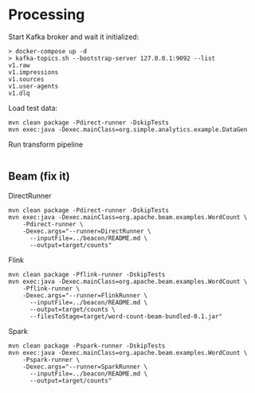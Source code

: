# Processing

Start Kafka broker and wait it initialized:
```
> docker-compose up -d
> kafka-topics.sh --bootstrap-server 127.0.0.1:9092 --list
v1.raw
v1.impressions
v1.sources
v1.user-agents
v1.dlq
```

Load test data:
```
mvn clean package -Pdirect-runner -DskipTests
mvn exec:java -Dexec.mainClass=org.simple.analytics.example.DataGen
```

Run transform pipeline
```
```

## Beam (fix it)

DirectRunner
```
mvn clean package -Pdirect-runner -DskipTests
mvn exec:java -Dexec.mainClass=org.apache.beam.examples.WordCount \
    -Pdirect-runner \
    -Dexec.args="--runner=DirectRunner \
      --inputFile=../beacon/README.md \
      --output=target/counts"
```

Flink
```
mvn clean package -Pflink-runner -DskipTests
mvn exec:java -Dexec.mainClass=org.apache.beam.examples.WordCount \
    -Pflink-runner \
    -Dexec.args="--runner=FlinkRunner \
      --inputFile=../beacon/README.md \
      --output=target/counts \
      --filesToStage=target/word-count-beam-bundled-0.1.jar"

```


Spark
```
mvn clean package -Pspark-runner -DskipTests
mvn exec:java -Dexec.mainClass=org.apache.beam.examples.WordCount \
    -Pspark-runner \
    -Dexec.args="--runner=SparkRunner \
      --inputFile=../beacon/README.md \
      --output=target/counts"
```
